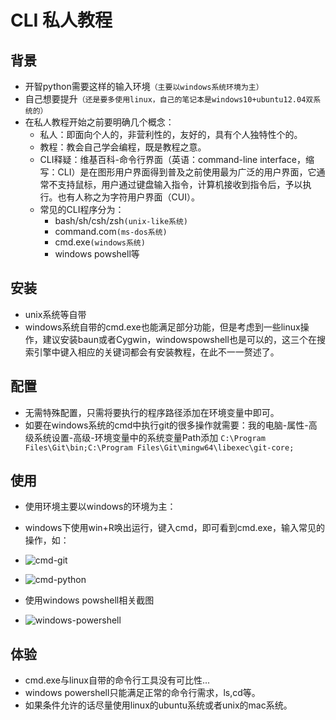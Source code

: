 # CLI 私人教程

## 背景
- 开智python需要这样的输入环境`（主要以windows系统环境为主）`
- 自己想要提升`（还是要多使用linux，自己的笔记本是windows10+ubuntu12.04双系统的）`
- 在私人教程开始之前要明确几个概念：
	- 私人：即面向个人的，非营利性的，友好的，具有个人独特性个的。
	- 教程：教会自己学会编程，既是教程之意。
	- CLI释疑：维基百科-命令行界面（英语：command-line interface，缩写：CLI）是在图形用户界面得到普及之前使用最为广泛的用户界面，它通常不支持鼠标，用户通过键盘输入指令，计算机接收到指令后，予以执行。也有人称之为字符用户界面（CUI）。
	- 常见的CLI程序分为：
		- bash/sh/csh/zsh`(unix-like系统)`
		- command.com`(ms-dos系统)`
		- cmd.exe`(windows系统)`
		- windows powshell等

## 安装
- unix系统等自带
- windows系统自带的cmd.exe也能满足部分功能，但是考虑到一些linux操作，建议安装baun或者Cygwin，windowspowshell也是可以的，这三个在搜索引擎中键入相应的关键词都会有安装教程，在此不一一赘述了。

## 配置
- 无需特殊配置，只需将要执行的程序路径添加在环境变量中即可。
- 如要在windows系统的cmd中执行git的很多操作就需要：我的电脑-属性-高级系统设置-高级-环境变量中的系统变量Path添加 ``C:\Program Files\Git\bin;C:\Program Files\Git\mingw64\libexec\git-core; ``

## 使用
- 使用环境主要以windows的环境为主：
- windows下使用win+R唤出运行，键入cmd，即可看到cmd.exe，输入常见的操作，如：
- ![cmd-git](http://7xnnij.com1.z0.glb.clouddn.com/QQ%E6%88%AA%E5%9B%BE20151020112215.jpg)
- ![cmd-python](http://7xnnij.com1.z0.glb.clouddn.com/pythonsss.jpg)

- 使用windows powshell相关截图
- ![windows-powershell](http://7xnnij.com1.z0.glb.clouddn.com/windowspowershell.jpg)

## 体验
- cmd.exe与linux自带的命令行工具没有可比性...
- windows powershell只能满足正常的命令行需求，ls,cd等。
- 如果条件允许的话尽量使用linux的ubuntu系统或者unix的mac系统。


